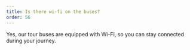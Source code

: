 ```yaml
---
title: Is there wi-fi on the buses? 
order: 56
---
```

Yes, our tour buses are equipped with Wi-Fi, so you can stay connected during your journey.